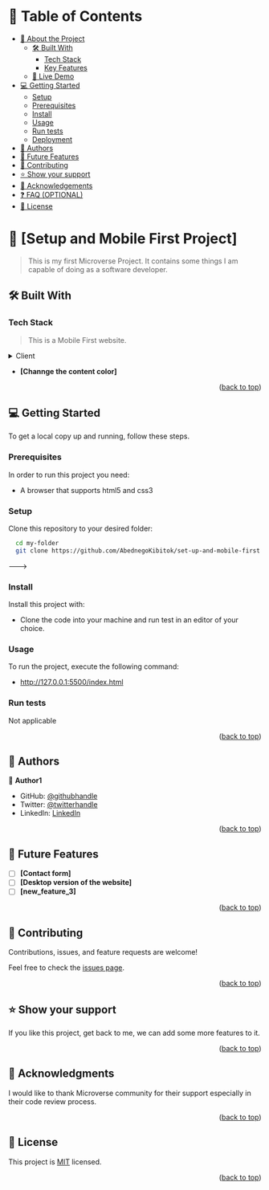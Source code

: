 <a name="readme-top"></a>

# 📗 Table of Contents

- [📖 About the Project](#about-project)
  - [🛠 Built With](#built-with)
    - [Tech Stack](#tech-stack)
    - [Key Features](#key-features)
  - [🚀 Live Demo](#live-demo)
- [💻 Getting Started](#getting-started)
  - [Setup](#setup)
  - [Prerequisites](#prerequisites)
  - [Install](#install)
  - [Usage](#usage)
  - [Run tests](#run-tests)
  - [Deployment](#triangular_flag_on_post-deployment)
- [👥 Authors](#authors)
- [🔭 Future Features](#future-features)
- [🤝 Contributing](#contributing)
- [⭐️ Show your support](#support)
- [🙏 Acknowledgements](#acknowledgements)
- [❓ FAQ (OPTIONAL)](#faq)
- [📝 License](#license)

# 📖 [Setup and Mobile First Project] <a name="about-project"></a>

> This is my first Microverse Project. It contains some things I am capable of doing as a software developer.

## 🛠 Built With <a name="HTML and CSS"></a>

### Tech Stack <a name="Front end"></a>

> This is a Mobile First website.

<details>
  <summary>Client</summary>
  <ul>
    <li><a href="https://html.org/">HTML</a></li>
  </ul>
  <ul>
    <li><a href="https://css.org/">CSS</a></li>
  </ul>
</details>

- **[Channge the content color]**

<p align="right">(<a href="#readme-top">back to top</a>)</p>

## 💻 Getting Started <a name="getting-started"></a>

To get a local copy up and running, follow these steps.

### Prerequisites

In order to run this project you need:

- A browser that supports html5 and css3

### Setup

Clone this repository to your desired folder:

```sh
  cd my-folder
  git clone https://github.com/AbednegoKibitok/set-up-and-mobile-first.git
```
--->

### Install

Install this project with:

- Clone the code into your machine and run test in an editor of your choice.

### Usage

To run the project, execute the following command:

- http://127.0.0.1:5500/index.html

### Run tests

Not applicable

<p align="right">(<a href="#readme-top">back to top</a>)</p>

## 👥 Authors <a name="authors"></a>

👤 **Author1**

- GitHub: [@githubhandle](https://github.com/AbednegoKibitok)
- Twitter: [@twitterhandle](https://twitter.com/abedysongol)
- LinkedIn: [LinkedIn](https://www.linkedin.com/in/abednego-kibitok-58717517a/)

<p align="right">(<a href="#readme-top">back to top</a>)</p>

## 🔭 Future Features <a name="future-features"></a>

- [ ] **[Contact form]**
- [ ] **[Desktop version of the website]**
- [ ] **[new_feature_3]**

<p align="right">(<a href="#readme-top">back to top</a>)</p>

## 🤝 Contributing <a name="contributing"></a>

Contributions, issues, and feature requests are welcome!

Feel free to check the [issues page](https://github.com/AbednegoKibitok/set-up-and-mobile-first/issues).

<p align="right">(<a href="#readme-top">back to top</a>)</p>

## ⭐️ Show your support <a name="support"></a>

If you like this project, get back to me, we can add some more features to it.

<p align="right">(<a href="#readme-top">back to top</a>)</p>

## 🙏 Acknowledgments <a name="acknowledgements"></a>

I would like to thank Microverse community for their support especially in their code review process.

<p align="right">(<a href="#readme-top">back to top</a>)</p>

## 📝 License <a name="license"></a>

This project is [MIT](https://github.com/AbednegoKibitok/My-Portfolio-Project/blob/main/LICENSE.md) licensed.

<p align="right">(<a href="#readme-top">back to top</a>)</p>